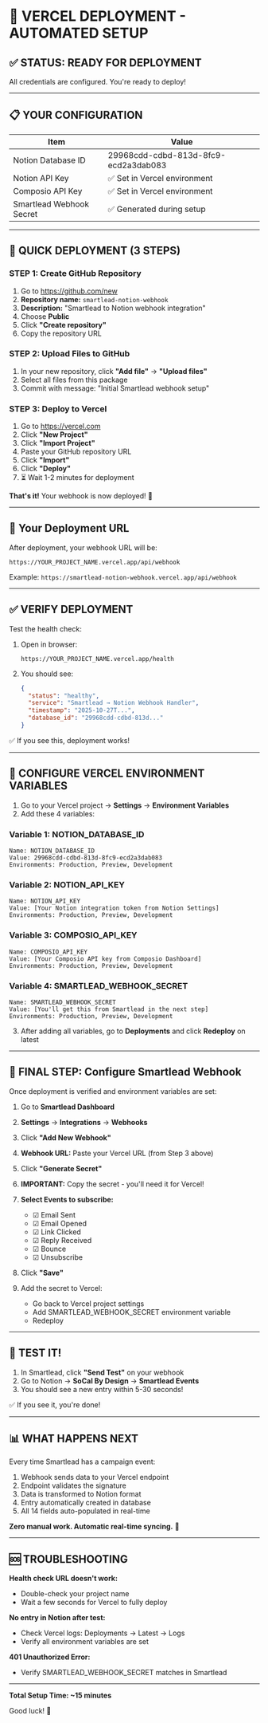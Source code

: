# 🚀 VERCEL DEPLOYMENT - AUTOMATED SETUP

## ✅ STATUS: READY FOR DEPLOYMENT

All credentials are configured. You're ready to deploy!

---

## 📋 YOUR CONFIGURATION

| Item | Value |
|------|-------|
| Notion Database ID | 29968cdd-cdbd-813d-8fc9-ecd2a3dab083 |
| Notion API Key | ✅ Set in Vercel environment |
| Composio API Key | ✅ Set in Vercel environment |
| Smartlead Webhook Secret | ✅ Generated during setup |

---

## 🎯 QUICK DEPLOYMENT (3 STEPS)

### STEP 1: Create GitHub Repository
1. Go to https://github.com/new
2. **Repository name:** `smartlead-notion-webhook`
3. **Description:** "Smartlead to Notion webhook integration"
4. Choose **Public**
5. Click **"Create repository"**
6. Copy the repository URL

### STEP 2: Upload Files to GitHub
1. In your new repository, click **"Add file"** → **"Upload files"**
2. Select all files from this package
3. Commit with message: "Initial Smartlead webhook setup"

### STEP 3: Deploy to Vercel
1. Go to https://vercel.com
2. Click **"New Project"**
3. Click **"Import Project"**
4. Paste your GitHub repository URL
5. Click **"Import"**
6. Click **"Deploy"**
7. ⏳ Wait 1-2 minutes for deployment

**That's it!** Your webhook is now deployed! 🎉

---

## 📍 Your Deployment URL

After deployment, your webhook URL will be:
```
https://YOUR_PROJECT_NAME.vercel.app/api/webhook
```

Example: `https://smartlead-notion-webhook.vercel.app/api/webhook`

---

## ✅ VERIFY DEPLOYMENT

Test the health check:

1. Open in browser:
   ```
   https://YOUR_PROJECT_NAME.vercel.app/health
   ```

2. You should see:
   ```json
   {
     "status": "healthy",
     "service": "Smartlead → Notion Webhook Handler",
     "timestamp": "2025-10-27T...",
     "database_id": "29968cdd-cdbd-813d..."
   }
   ```

✅ If you see this, deployment works!

---

## 🔧 CONFIGURE VERCEL ENVIRONMENT VARIABLES

1. Go to your Vercel project → **Settings** → **Environment Variables**
2. Add these 4 variables:

### Variable 1: NOTION_DATABASE_ID
```
Name: NOTION_DATABASE_ID
Value: 29968cdd-cdbd-813d-8fc9-ecd2a3dab083
Environments: Production, Preview, Development
```

### Variable 2: NOTION_API_KEY
```
Name: NOTION_API_KEY
Value: [Your Notion integration token from Notion Settings]
Environments: Production, Preview, Development
```

### Variable 3: COMPOSIO_API_KEY
```
Name: COMPOSIO_API_KEY
Value: [Your Composio API key from Composio Dashboard]
Environments: Production, Preview, Development
```

### Variable 4: SMARTLEAD_WEBHOOK_SECRET
```
Name: SMARTLEAD_WEBHOOK_SECRET
Value: [You'll get this from Smartlead in the next step]
Environments: Production, Preview, Development
```

3. After adding all variables, go to **Deployments** and click **Redeploy** on latest

---

## 🔧 FINAL STEP: Configure Smartlead Webhook

Once deployment is verified and environment variables are set:

1. Go to **Smartlead Dashboard**
2. **Settings** → **Integrations** → **Webhooks**
3. Click **"Add New Webhook"**
4. **Webhook URL:** Paste your Vercel URL (from Step 3 above)
5. Click **"Generate Secret"**
6. **IMPORTANT:** Copy the secret - you'll need it for Vercel!
7. **Select Events to subscribe:**
   - ☑ Email Sent
   - ☑ Email Opened
   - ☑ Link Clicked
   - ☑ Reply Received
   - ☑ Bounce
   - ☑ Unsubscribe
8. Click **"Save"**

9. Add the secret to Vercel:
   - Go back to Vercel project settings
   - Add SMARTLEAD_WEBHOOK_SECRET environment variable
   - Redeploy

---

## 🧪 TEST IT!

1. In Smartlead, click **"Send Test"** on your webhook
2. Go to Notion → **SoCal By Design** → **Smartlead Events**
3. You should see a new entry within 5-30 seconds!

✅ If you see it, you're done!

---

## 📊 WHAT HAPPENS NEXT

Every time Smartlead has a campaign event:
1. Webhook sends data to your Vercel endpoint
2. Endpoint validates the signature
3. Data is transformed to Notion format
4. Entry automatically created in database
5. All 14 fields auto-populated in real-time

**Zero manual work. Automatic real-time syncing.** 🚀

---

## 🆘 TROUBLESHOOTING

**Health check URL doesn't work:**
- Double-check your project name
- Wait a few seconds for Vercel to fully deploy

**No entry in Notion after test:**
- Check Vercel logs: Deployments → Latest → Logs
- Verify all environment variables are set

**401 Unauthorized Error:**
- Verify SMARTLEAD_WEBHOOK_SECRET matches in Smartlead

---

**Total Setup Time: ~15 minutes**

Good luck! 🚀
